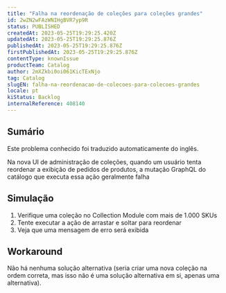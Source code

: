 ```yaml
---
title: "Falha na reordenação de coleções para coleções grandes"
id: 2wZN2wFAzWNIHgBVR7yp9R
status: PUBLISHED
createdAt: 2023-05-25T19:29:25.420Z
updatedAt: 2023-05-25T19:29:25.876Z
publishedAt: 2023-05-25T19:29:25.876Z
firstPublishedAt: 2023-05-25T19:29:25.876Z
contentType: knownIssue
productTeam: Catalog
author: 2mXZkbi0oi061KicTExNjo
tag: Catalog
slugEN: falha-na-reordenacao-de-colecoes-para-colecoes-grandes
locale: pt
kiStatus: Backlog
internalReference: 408140
---
```


## Sumário

<div class="alert alert-info">
  <p>Este problema conhecido foi traduzido automaticamente do inglês.</p>
</div>


Na nova UI de administração de coleções, quando um usuário tenta reordenar a exibição de pedidos de produtos, a mutação GraphQL do catálogo que executa essa ação geralmente falha

## Simulação


1) Verifique uma coleção no Collection Module com mais de 1.000 SKUs
2) Tente executar a ação de arrastar e soltar para reordenar
3) Veja que uma mensagem de erro será exibida




## Workaround


Não há nenhuma solução alternativa (seria criar uma nova coleção na ordem correta, mas isso não é uma solução alternativa em si, apenas uma alternativa).





